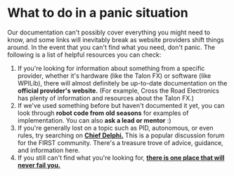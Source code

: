 # What to do in a panic situation

Our documentation can't possibly cover everything you might need to know, and some links will inevitably break as website providers shift things around. In the event that you can't find what you need, don't panic. The following is a list of helpful resources you can check:
1. If you're looking for information about something from a specific provider, whether it's hardware (like the Talon FX) or software (like WPILib), there will almost definitely be up-to-date documentation on the **official provider's website.** (For example, Cross the Road Electronics has plenty of information and resources about the Talon FX.)
2. If we've used something before but haven't documented it yet, you can look through **robot code from old seasons** for examples of implementation. You can also **ask a lead or mentor** :)
3. If you're generally lost on a topic such as PID, autonomous, or even rules, try searching on **[Chief Delphi.](https://www.chiefdelphi.com/)** This is a popular discussion forum for the FIRST community. There's a treasure trove of advice, guidance, and information here.
4. If you still can't find what you're looking for, **[there is one place that will never fail you.](https://search.aol.com)**